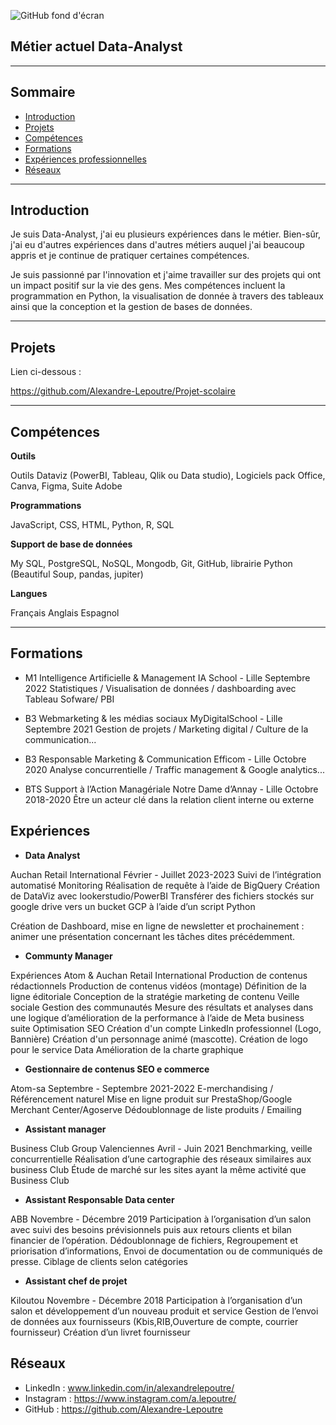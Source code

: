 
![GitHub fond d'écran](https://user-images.githubusercontent.com/127758483/225933986-c7161a1d-ea14-4a51-a641-e52aad6981c3.jpg)

## Métier actuel Data-Analyst

---

## Sommaire

- [Introduction](#introduction)
- [Projets](#projets)
- [Compétences](#compétences)
- [Formations](#formations)
- [Expériences professionnelles](#expériences)
- [Réseaux](#réseaux)

---

## Introduction

Je suis Data-Analyst, j'ai eu plusieurs expériences dans le métier. Bien-sûr, j'ai eu d'autres expériences dans d'autres métiers auquel j'ai beaucoup appris et je continue de pratiquer certaines compétences.

Je suis passionné par l'innovation et j'aime travailler sur des projets qui ont un impact positif sur la vie des gens. Mes compétences incluent la programmation en Python, la visualisation de donnée à travers des tableaux ainsi que la conception et la gestion de bases de données.

---

## Projets
Lien ci-dessous : 

https://github.com/Alexandre-Lepoutre/Projet-scolaire


---

## Compétences

**Outils**

Outils Dataviz (PowerBI, Tableau, Qlik ou Data studio), Logiciels pack Office, Canva, Figma, Suite Adobe

**Programmations**

JavaScript, CSS, HTML, Python, R, SQL

**Support de base de données**

My SQL, PostgreSQL, NoSQL, Mongodb, Git, GitHub, librairie Python (Beautiful Soup, pandas, jupiter)

**Langues**

Français  Anglais      Espagnol 

---

## Formations

- M1 Intelligence Artificielle & Management 
IA School - Lille Septembre 2022
Statistiques / Visualisation de données / dashboarding 
avec Tableau Sofware/ PBI


- B3 Webmarketing & les médias sociaux
MyDigitalSchool - Lille Septembre 2021
Gestion de projets / Marketing digital / Culture de la communication...



- B3 Responsable Marketing & Communication 
Efficom - Lille Octobre 2020
Analyse concurrentielle / Traffic management & Google analytics...



- BTS Support à l’Action Managériale
Notre Dame d’Annay - Lille Octobre 2018-2020
Être un acteur clé dans la relation client interne ou externe

## Expériences
- **Data Analyst**

Auchan Retail International Février - Juillet 2023-2023
Suivi de l’intégration automatisé
Monitoring 
Réalisation de requête à l’aide de BigQuery 
Création de DataViz avec lookerstudio/PowerBI 
Transférer des fichiers stockés sur google drive vers un bucket GCP à l’aide d’un script Python

Création de Dashboard, mise en ligne de newsletter et prochainement : animer une présentation concernant les tâches dites précédemment.

- **Communty Manager**

Expériences Atom & Auchan Retail International
Production de contenus rédactionnels
Production de contenus vidéos (montage)
Définition de la ligne éditoriale
Conception de la stratégie marketing de contenu
Veille sociale
Gestion des communautés
Mesure des résultats et analyses dans une logique d’amélioration de la performance à l’aide de Meta business suite
Optimisation SEO
Création d'un compte LinkedIn professionnel (Logo, Bannière)
Création d'un personnage animé (mascotte).
Création de logo pour le service Data
Amélioration de la charte graphique

- **Gestionnaire de contenus SEO e commerce** 

Atom-sa  Septembre - Septembre 2021-2022
E-merchandising / Référencement naturel
Mise en ligne produit sur PrestaShop/Google Merchant Center/Agoserve
Dédoublonnage de liste produits / Emailing

- **Assistant manager**

Business Club Group Valenciennes Avril - Juin 2021
Benchmarking, veille concurrentielle
Réalisation d’une cartographie des réseaux similaires aux business Club
Étude de marché sur les sites ayant la même activité que Business Club

- **Assistant Responsable Data center**

ABB Novembre - Décembre 2019
Participation à l’organisation d’un salon avec suivi des besoins prévisionnels puis aux retours clients et bilan financier de l’opération. 
Dédoublonnage de fichiers, Regroupement et priorisation d’informations, Envoi de documentation ou de communiqués de presse.
Ciblage de clients selon catégories

- **Assistant chef de projet** 

Kiloutou Novembre - Décembre 2018
Participation à l’organisation d’un salon et développement d’un nouveau produit et service
Gestion de l’envoi de données aux fournisseurs (Kbis,RIB,Ouverture de compte, courrier fournisseur)
Création d’un livret fournisseur


## Réseaux

- LinkedIn : www.linkedin.com/in/alexandrelepoutre/
- Instagram : https://www.instagram.com/a.lepoutre/
- GitHub : https://github.com/Alexandre-Lepoutre


